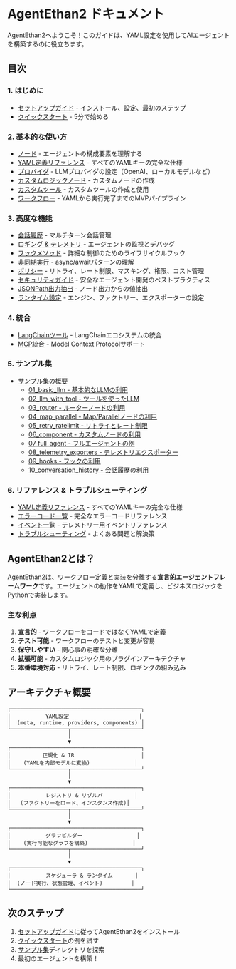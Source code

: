 # AgentEthan2 ドキュメント

AgentEthan2へようこそ！このガイドは、YAML設定を使用してAIエージェントを構築するのに役立ちます。

## 目次

### 1. はじめに
- [セットアップガイド](./setup.md) - インストール、設定、最初のステップ
- [クイックスタート](../README.ja.md#クイックスタート) - 5分で始める

### 2. 基本的な使い方
- [ノード](./nodes.md) - エージェントの構成要素を理解する
- [YAML定義リファレンス](./yaml_reference.md) - すべてのYAMLキーの完全な仕様
- [プロバイダ](./providers.md) - LLMプロバイダの設定（OpenAI、ローカルモデルなど）
- [カスタムロジックノード](./custom_logic_node.md) - カスタムノードの作成
- [カスタムツール](./custom_tools.md) - カスタムツールの作成と使用
- [ワークフロー](./workflow.md) - YAMLから実行完了までのMVPパイプライン

### 3. 高度な機能
- [会話履歴](./chat_history.md) - マルチターン会話管理
- [ロギング & テレメトリ](./logging.md) - エージェントの監視とデバッグ
- [フックメソッド](./hook_methods.md) - 詳細な制御のためのライフサイクルフック
- [非同期実行](./async_execution.md) - async/awaitパターンの理解
- [ポリシー](./policies.md) - リトライ、レート制限、マスキング、権限、コスト管理
- [セキュリティガイド](./security.md) - 安全なエージェント開発のベストプラクティス
- [JSONPath出力抽出](./jsonpath-outputs.md) - ノード出力からの値抽出
- [ランタイム設定](./runtime-config.md) - エンジン、ファクトリー、エクスポーターの設定

### 4. 統合
- [LangChainツール](./using_langchain_tools.md) - LangChainエコシステムの統合
- [MCP統合](./using_mcp.md) - Model Context Protocolサポート

### 5. サンプル集
- [サンプル集の概要](./examples.md)
    - [01_basic_llm - 基本的なLLMの利用](../examples/01_basic_llm/README.md)
    - [02_llm_with_tool - ツールを使ったLLM](../examples/02_llm_with_tool/README.md)
    - [03_router - ルーターノードの利用](../examples/03_router/README.md)
    - [04_map_parallel - Map/Parallelノードの利用](../examples/04_map_parallel/README.md)
    - [05_retry_ratelimit - リトライとレート制限](../examples/05_retry_ratelimit/README.md)
    - [06_component - カスタムノードの利用](../examples/06_component/README.md)
    - [07_full_agent - フルエージェントの例](../examples/07_full_agent/README.md)
    - [08_telemetry_exporters - テレメトリエクスポーター](../examples/08_telemetry_exporters/README.md)
    - [09_hooks - フックの利用](../examples/09_hooks/README.md)
    - [10_conversation_history - 会話履歴の利用](../examples/10_conversation_history/README.md)

### 6. リファレンス & トラブルシューティング
- [YAML定義リファレンス](./yaml_reference.md) - すべてのYAMLキーの完全な仕様
- [エラーコード一覧](./errors.md) - 完全なエラーコードリファレンス
- [イベント一覧](./events.md) - テレメトリー用イベントリファレンス
- [トラブルシューティング](./troubleshooting.md) - よくある問題と解決策

## AgentEthan2とは？

AgentEthan2は、ワークフロー定義と実装を分離する**宣言的エージェントフレームワーク**です。エージェントの動作をYAMLで定義し、ビジネスロジックをPythonで実装します。

### 主な利点

1. **宣言的** - ワークフローをコードではなくYAMLで定義
2. **テスト可能** - ワークフローのテストと変更が容易
3. **保守しやすい** - 関心事の明確な分離
4. **拡張可能** - カスタムロジック用のプラグインアーキテクチャ
5. **本番環境対応** - リトライ、レート制限、ロギングの組み込み

## アーキテクチャ概要

```
┌─────────────────────────────────────────┐
│           YAML設定                      │
│  (meta, runtime, providers, components) │
└──────────────────┬──────────────────────┘
                   │
                   ▼
┌─────────────────────────────────────────┐
│          正規化 & IR                     │
│    (YAMLを内部モデルに変換)              │
└──────────────────┬──────────────────────┘
                   │
                   ▼
┌─────────────────────────────────────────┐
│           レジストリ & リゾルバ          │
│   (ファクトリーをロード、インスタンス作成)│
└──────────────────┬──────────────────────┘
                   │
                   ▼
┌─────────────────────────────────────────┐
│           グラフビルダー                 │
│    (実行可能なグラフを構築)              │
└──────────────────┬──────────────────────┘
                   │
                   ▼
┌─────────────────────────────────────────┐
│           スケジューラ & ランタイム       │
│  (ノード実行、状態管理、イベント)         │
└─────────────────────────────────────────┘
```

## 次のステップ

1. [セットアップガイド](./setup.md)に従ってAgentEthan2をインストール
2. [クイックスタート](../README.ja.md#クイックスタート)の例を試す
3. [サンプル集](./examples.md)ディレクトリを探索
4. 最初のエージェントを構築！